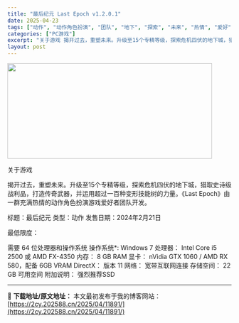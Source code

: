 ```yaml
---
title: "最后纪元 Last Epoch v1.2.0.1"
date: 2025-04-23
tags: ["动作", "动作角色扮演", "团队", "地下", "探索", "未来", "热情", "爱好", "角色", "角色扮演"]
categories: ["PC游戏"]
excerpt: "关于游戏 揭开过去，重塑未来。升级至15个专精等级，探索危机四伏的地下城，猎取史诗级战利品，打造传奇武器，并运用超过一百种变形技能树的力量。《Last Epoch》由一群充满热情的动作角色扮演游戏爱好者团队开发。 标题：最后纪元 类型：动作 发售日期：2024年2月21日 最低限度： 需要 64 位&hellip;"
layout: post
---
```


<img class="aligncenter size-full wp-image-11899" src="https://2cy.202588.cn/wp-content/uploads/2025/04/2025042310380292.webp" alt="" width="460" height="215" />

关于游戏

揭开过去，重塑未来。升级至15个专精等级，探索危机四伏的地下城，猎取史诗级战利品，打造传奇武器，并运用超过一百种变形技能树的力量。《Last Epoch》由一群充满热情的动作角色扮演游戏爱好者团队开发。

标题：最后纪元
类型：动作
发售日期：2024年2月21日

最低限度：

需要 64 位处理器和操作系统
操作系统*: Windows 7
处理器： Intel Core i5 2500 或 AMD FX-4350
内存： 8 GB RAM
显卡： nVidia GTX 1060 / AMD RX 580，配备 6GB VRAM
DirectX： 版本 11
网络： 宽带互联网连接
存储空间： 22 GB 可用空间
附加说明： 强烈推荐SSD

---
📖 **下载地址/原文地址：** 本文最初发布于我的博客网站：[https://2cy.202588.cn/2025/04/11891/](https://2cy.202588.cn/2025/04/11891/)
